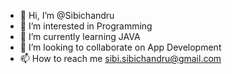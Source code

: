 - 👋 Hi, I’m @Sibichandru
- 👀 I’m interested in Programming
- 🌱 I’m currently learning JAVA
- 💞️ I’m looking to collaborate on App Development
- 📫 How to reach me sibi.sibichandru@gmail.com

<!---
Sibichandru/Sibichandru is a ✨ special ✨ repository because its `README.md` (this file) appears on your GitHub profile.
You can click the Preview link to take a look at your changes.
--->
